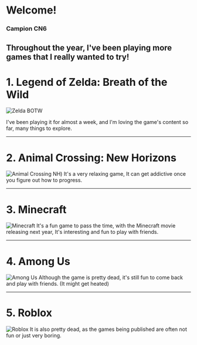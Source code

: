 # Welcome!
### Campion CN6

Throughout the year, I've been playing more games that I really wanted to try!
---

# 1. Legend of Zelda: Breath of the Wild
![Zelda BOTW](https://media.wired.com/photos/633c95ef85e7a4cc2f802256/master/pass/Breath-of-the-Wild-Casual-Gamer-Culture.jpg)

I've been playing it for almost a week, and I'm loving the game's content so far, many things to explore.

---

# 2. Animal Crossing: New Horizons
![Animal Crossing NH](https://animalcrossingworld.com/wp-content/uploads/2020/01/animal-crossing-new-horizons-key-artwork-january-2020-large-logo-790x482.png))
It's a very relaxing game, It can get addictive once you figure out how to progress.

---

# 3. Minecraft
![Minecraft](https://www.minecraft.net/content/dam/minecraftnet/games/minecraft/game-updates/Minecraft-Tricky-Trials_Featured-Image-0_570x321.jpg)
It's a fun game to pass the time, with the Minecraft movie releasing next year, It's interesting and fun to play with friends.

---

# 4. Among Us
![Among Us](https://i.ytimg.com/vi/0YKjFoGxbec/maxresdefault.jpg)
Although the game is pretty dead, it's still fun to come back and play with friends. (It might get heated)

---

# 5. Roblox
![Roblox](https://media.wired.com/photos/64fa35ee93a336d16731ae1e/16:9/w_1200,h_675,c_limit/Roblox-Gadget-Lab-Gear.jpg)
It is also pretty dead, as the games being published are often not fun or just very boring.
